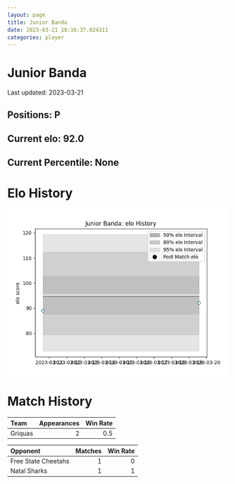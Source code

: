 ```yaml
---  
layout: page  
title: Junior Banda  
date: 2023-03-21 18:16:37.024311  
categories: player  
---
```

# Junior Banda


Last updated: 2023-03-21
## Positions: P

## Current elo: 92.0

## Current Percentile: None

# Elo History


![elo history](history_JuniorBanda.png)
# Match History


| Team    |   Appearances |   Win Rate |
|:--------|--------------:|-----------:|
| Griquas |             2 |        0.5 |

| Opponent            |   Matches |   Win Rate |
|:--------------------|----------:|-----------:|
| Free State Cheetahs |         1 |          0 |
| Natal Sharks        |         1 |          1 |